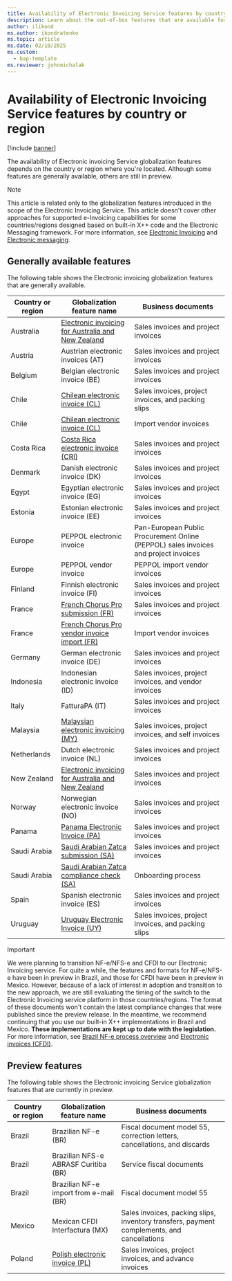 ```yaml
---
title: Availability of Electronic Invoicing Service features by country or region
description: Learn about the out-of-box features that are available for each country or region, including overviews on generally available features.
author: ilikond
ms.author: ikondratenko
ms.topic: article
ms.date: 02/10/2025
ms.custom: 
  - bap-template
ms.reviewer: johnmichalak
---
```


# Availability of Electronic Invoicing Service features by country or region

[!include [banner](../../includes/banner.md)]

The availability of Electronic invoicing Service globalization features depends on the country or region where you're located. Although some features are generally available, others are still in preview.

> [!NOTE]
> This article is related only to the globalization features introduced in the scope of the Electronic Invoicing Service. This article doesn't cover other approaches for supported e-Invoicing capabilities for some countries/regions designed based on built-in X++ code and the Electronic Messaging framework.
> For more information, see [Electronic Invoicing](gs-e-invoicing-service-overview.md) and [Electronic messaging](../../general-ledger/electronic-messaging.md).

## Generally available features

The following table shows the Electronic invoicing globalization features that are generally available.

| Country or region | Globalization feature name | Business documents |
|-------------------|----------------------------|--------------------|
| Australia | [Electronic invoicing for Australia and New Zealand](../apac/GS-apac-aus-nzl-electronic-invoices.md) | Sales invoices and project invoices |
| Austria | Austrian electronic invoices (AT) | Sales invoices and project invoices |
| Belgium | Belgian electronic invoice (BE) | Sales invoices and project invoices |
| Chile | [Chilean electronic invoice (CL)](../iberoamerica/ltm-chile-elec-invo-conncection.md) | Sales invoices, project invoices, and packing slips |
| Chile | [Chilean electronic invoice (CL)](../iberoamerica/ltm-chl-vend-e-invoice.md) | Import vendor invoices |
| Costa Rica | [Costa Rica electronic invoice (CRI)](../iberoamerica/ltm-costa-rica-ei-connec-configuration.md) | Sales invoices and project invoices |
| Denmark | Danish electronic invoice (DK) | Sales invoices and project invoices |
| Egypt | Egyptian electronic invoice (EG) | Sales invoices and project invoices |
| Estonia | Estonian electronic invoice (EE) | Sales invoices and project invoices |
| Europe | PEPPOL electronic invoice | Pan-European Public Procurement Online (PEPPOL) sales invoices and project invoices |
| Europe | PEPPOL vendor invoice | PEPPOL import vendor invoices |
| Finland | Finnish electronic invoice (FI) | Sales invoices and project invoices |
| France | [French Chorus Pro submission (FR)](../france/e-invoicing-fr-get-started.md) | Sales invoices and project invoices |
| France | [French Chorus Pro vendor invoice import (FR)](../france/e-invoicing-fr-get-started.md#receive-electronic-invoices) | Import vendor invoices |
| Germany | German electronic invoice (DE) | Sales invoices and project invoices |
| Indonesia | Indonesian electronic invoice (ID) | Sales invoices, project invoices, and vendor invoices |
| Italy | FatturaPA (IT) | Sales invoices and project invoices |
| Malaysia | [Malaysian electronic invoicing (MY)](../malaysia/apac-mys-e-invoices.md) | Sales invoices, project invoices, and self invoices |
| Netherlands | Dutch electronic invoice (NL) | Sales invoices and project invoices |
| New Zealand | [Electronic invoicing for Australia and New Zealand](../apac/GS-apac-aus-nzl-electronic-invoices.md) | Sales invoices and project invoices |
| Norway | Norwegian electronic invoice (NO) | Sales invoices and project invoices |
| Panama | [Panama Electronic Invoice (PA)](../iberoamerica/ltm-panama-ei-connec-configuration.md) | Sales invoices and project invoices |
| Saudi Arabia | [Saudi Arabian Zatca submission (SA)](../mea/gs-e-invoicing-sa-get-started.md) | Sales invoices and project invoices |
| Saudi Arabia | [Saudi Arabian Zatca compliance check (SA)](../mea/gs-e-invoicing-sa-onboarding.md) | Onboarding process |
| Spain | Spanish electronic invoice (ES) | Sales invoices and project invoices |
| Uruguay | [Uruguay Electronic Invoice (UY)](../iberoamerica/ltm-uruguay-electronic-invoice-configuration.md) | Sales invoices, project invoices, and packing slips |

> [!IMPORTANT]
> We were planning to transition NF-e/NFS-e and CFDI to our Electronic Invoicing service. For quite a while, the features and formats for NF-e/NFS-e have been in preview in Brazil, and those for CFDI have been in preview in Mexico. However, because of a lack of interest in adoption and transition to the new approach, we are still evaluating the timing of the switch to the Electronic Invoicing service platform in those countries/regions. The format of these documents won't contain the latest compliance changes that were published since the preview release. In the meantime, we recommend continuing that you use our built-in X++ implementations in Brazil and Mexico. **These implementations are kept up to date with the legislation.** For more information, see [Brazil NF-e process overview](../brazil/latam-bra-nf-e-process.md) and [Electronic invoices (CFDI)](../iberoamerica/latam-mex-CFDI-electronic-invoices.md).

## Preview features

The following table shows the Electronic invoicing Service globalization features that are currently in preview.

| Country or region | Globalization feature name | Business documents |
|-------------------|----------------------------|--------------------|
| Brazil | Brazilian NF-e (BR)| Fiscal document model 55, correction letters, cancellations, and discards |
| Brazil | Brazilian NFS-e ABRASF Curitiba (BR) | Service fiscal documents |
| Brazil | Brazilian NF-e import from e-mail (BR) | Fiscal document model 55 |
| Mexico | Mexican CFDI Interfactura (MX) | Sales invoices, packing slips, inventory transfers, payment complements, and cancellations |
| Poland | [Polish electronic invoice (PL)](../poland/gs-e-invoicing-pol-get-started.md) | Sales invoices, project invoices, and advance invoices |
